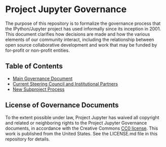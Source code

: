 # Project Jupyter Governance

The purpose of this repository is to formalize the governance process that the IPython/Jupyter project has used informally since its inception in 2001. This document clarifies how decisions are made and how the various elements of our community interact, including the relationship between open source collaborative development and work that may be funded by for-profit or non-profit entities.

## Table of Contents

* [Main Governance Document](governance.md)
* [Current Steering Council and Institutional Partners](people.md)
* [New Subproject Process](newsubprojects.md)

## License of Governance Documents

To the extent possible under law, Project Jupyter has waived all copyright and related or neighboring rights to the Project Jupyter Governance documents, in accordance with the Creative Commons [CC0 license](http://creativecommons.org/publicdomain/zero/1.0/). This work is published from the United States.  See the LICENSE.md file in this repository for details.
